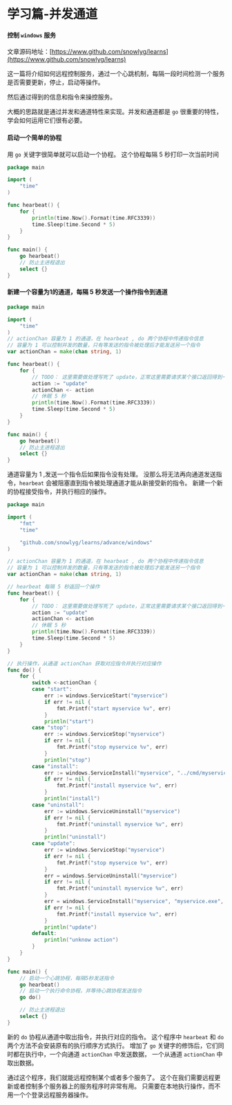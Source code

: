 # 学习篇-并发通道


<!--more-->
#### 控制 `windows` 服务

文章源码地址：[https://www.github.com/snowlyg/learns](https://www.github.com/snowlyg/learns)

这一篇将介绍如何远程控制服务，通过一个心跳机制，每隔一段时间检测一个服务是否需要更新，停止，启动等操作。

然后通过得到的信息和指令来操控服务。

大概的思路就是通过并发和通道特性来实现。并发和通道都是 `go` 很重要的特性，学会如何运用它们很有必要。

#### 启动一个简单的协程

用 `go` 关键字很简单就可以启动一个协程。
这个协程每隔 5 秒打印一次当前时间

```go
package main

import (
	"time"
)

func hearbeat() {
	for {
		println(time.Now().Format(time.RFC3339))
		time.Sleep(time.Second * 5)
	}
}

func main() {
	go hearbeat()
	// 防止主进程退出
	select {}
}

```

#### 新建一个容量为1的通道，每隔 5 秒发送一个操作指令到通道
```go
package main

import (
	"time"
)
// actionChan 容量为 1 的通道，在 hearbeat , do 两个协程中传递指令信息
// 容量为 1 可以控制并发的数量，只有等发送的指令被处理后才能发送另一个指令
var actionChan = make(chan string, 1)

func hearbeat() {
	for {
		// TODO： 这里需要做处理写死了 update，正常这里需要请求某个接口返回得到一个操作指令
		action := "update"
		actionChan <- action
		// 休眠 5 秒
		println(time.Now().Format(time.RFC3339))
		time.Sleep(time.Second * 5)
	}
}

func main() {
	go hearbeat()
	// 防止主进程退出
	select {}
}

```

通道容量为 1 ,发送一个指令后如果指令没有处理。
没那么将无法再向通道发送指令，`hearbeat` 会被阻塞直到指令被处理通道才能从新接受新的指令。
新建一个新的协程接受指令，并执行相应的操作。

```go
package main

import (
	"fmt"
	"time"

	"github.com/snowlyg/learns/advance/windows"
)

// actionChan 容量为 1 的通道，在 hearbeat , do 两个协程中传递指令信息
// 容量为 1 可以控制并发的数量，只有等发送的指令被处理后才能发送另一个指令
var actionChan = make(chan string, 1)

// hearbeat 每隔 5 秒返回一个操作
func hearbeat() {
	for {
		// TODO： 这里需要做处理写死了 update，正常这里需要请求某个接口返回得到一个操作指令
		action := "update"
		actionChan <- action
		// 休眠 5 秒
		println(time.Now().Format(time.RFC3339))
		time.Sleep(time.Second * 5)
	}
}

// 执行操作，从通道 actionChan 获取对应指令并执行对应操作
func do() {
	for {
		switch <-actionChan {
		case "start":
			err := windows.ServiceStart("myservice")
			if err != nil {
				fmt.Printf("start myservice %v", err)
			}
			println("start")
		case "stop":
			err := windows.ServiceStop("myservice")
			if err != nil {
				fmt.Printf("stop myservice %v", err)
			}
			println("stop")
		case "install":
			err := windows.ServiceInstall("myservice", "../cmd/myservice.exe", "myservice")
			if err != nil {
				fmt.Printf("install myservice %v", err)
			}
			println("install")
		case "uninstall":
			err := windows.ServiceUninstall("myservice")
			if err != nil {
				fmt.Printf("uninstall myservice %v", err)
			}
			println("uninstall")
		case "update":
			err := windows.ServiceStop("myservice")
			if err != nil {
				fmt.Printf("stop myservice %v", err)
			}
			err = windows.ServiceUninstall("myservice")
			if err != nil {
				fmt.Printf("uninstall myservice %v", err)
			}
			err = windows.ServiceInstall("myservice", "myservice.exe", "myservice")
			if err != nil {
				fmt.Printf("install myservice %v", err)
			}
			println("update")
		default:
			println("unknow action")
		}
	}
}

func main() {
	// 启动一个心跳协程，每隔5秒发送指令
	go hearbeat()
	// 启动一个执行命令协程，并等待心跳协程发送指令
	go do()

	// 防止主进程退出
	select {}
}
```

新的 `do` 协程从通道中取出指令，并执行对应的指令。
这个程序中 `hearbeat` 和 `do` 两个方法不会安装原有的执行顺序方式执行。
增加了 `go` 关键字的修饰后，它们同时都在执行中，一个向通道 `actionChan` 中发送数据，
一个从通道 `actionChan` 中取出数据。

通过这个程序，我们就能远程控制某个或者多个服务了。
这个在我们需要远程更新或者控制多个服务器上的服务程序时非常有用。
只需要在本地执行操作，而不用一个个登录远程服务器操作。
